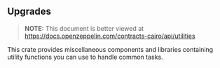 ## Upgrades

> **NOTE:** This document is better viewed at https://docs.openzeppelin.com/contracts-cairo/api/utilities

This crate provides miscellaneous components and libraries containing utility functions
you can use to handle common tasks.
